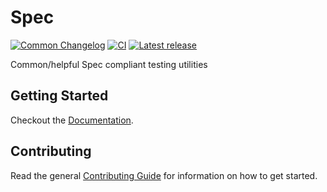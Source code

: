 # Spec

[![Common Changelog](https://common-changelog.org/badge.svg)](https://common-changelog.org)
[![CI](https://github.com/athena-framework/athena/workflows/CI/badge.svg)](https://github.com/athena-framework/athena/actions/workflows/ci.yml)
[![Latest release](https://img.shields.io/github/release/athena-framework/spec.svg)](https://github.com/athena-framework/spec/releases)

Common/helpful Spec compliant testing utilities

## Getting Started

Checkout the [Documentation](https://athenaframework.org/Spec).

## Contributing

Read the general [Contributing Guide](./CONTRIBUTING.md) for information on how to get started.
